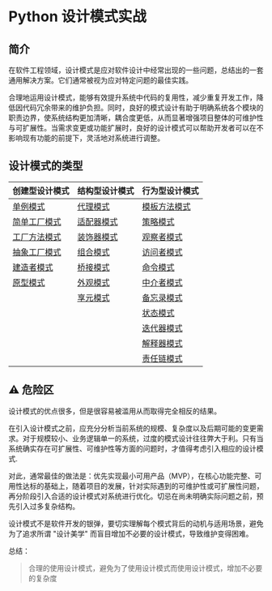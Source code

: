 # Python 设计模式实战

## 简介

在软件工程领域，设计模式是应对软件设计中经常出现的一些问题，总结出的一套通用解决方案。它们通常被视为应对特定问题的最佳实践。

合理地运用设计模式，能够有效提升系统中代码的复用性，减少重复开发工作，降低因代码冗余带来的维护负担。同时，良好的模式设计有助于明确系统各个模块的职责边界，使系统结构更加清晰，耦合度更低，从而显著增强项目整体的可维护性与可扩展性。当需求变更或功能扩展时，良好的设计模式可以帮助开发者可以在不影响现有功能的前提下，灵活地对系统进行调整。


## 设计模式的类型

| **创建型设计模式**                                   | **结构型设计模式**                          | **行为型设计模式**                                        |
| ---------------------------------------------------- | ------------------------------------------- | --------------------------------------------------------- |
| [单例模式](examples/creational/singleton)            | [代理模式](examples/structural/proxy)       | [模板方法模式](examples/behavioral/template_method)       |
| [简单工厂模式](examples/creational/sample_factory)   | [适配器模式](examples/structural/adapter)   | [策略模式](examples/behavioral/strategy)                  |
| [工厂方法模式](examples/creational/factory)          | [装饰器模式](examples/structural/decorator) | [观察者模式](examples/behavioral/observers)               |
| [抽象工厂模式](examples/creational/abstract_factory) | [组合模式](examples/structural/composite)   | [访问者模式](examples/behavioral/visitor)                 |
| [建造者模式](examples/creational/builder)            | [桥接模式](examples/structural/bridge)      | [命令模式](examples/behavioral/command)                   |
| [原型模式](examples/creational/prototype)            | [外观模式](examples/structural/facade)      | [中介者模式](examples/behavioral/mediator)                |
|                                                      | [享元模式](examples/structural/flyweight)   | [备忘录模式](examples/behavioral/memento)                 |
|                                                      |                                             | [状态模式](examples/behavioral/state)                     |
|                                                      |                                             | [迭代器模式](examples/behavioral/iterator)                |
|                                                      |                                             | [解释器模式](examples/behavioral/interpreter)             |
|                                                      |                                             | [责任链模式](examples/behavioral/chain_of_responsibility) |

## ⚠️ 危险区


设计模式的优点很多，但是很容易被滥用从而取得完全相反的结果。

在引入设计模式之前，应充分分析当前系统的规模、复杂度以及后期可能的变更需求。对于规模较小、业务逻辑单一的系统，过度的模式设计往往弊大于利。只有当系统确实存在可扩展性、可维护性等方面的问题时，才值得考虑引入相应的设计模式.

对此，通常最佳的做法是：优先实现最小可用产品（MVP），在核心功能完整、可用性达标的基础上，随着项目的发展，针对实际遇到的可维护性或可扩展性问题，再分阶段引入合适的设计模式对系统进行优化。切忌在尚未明确实际问题之前，预先引入过多复杂结构。

设计模式不是软件开发的银弹，要切实理解每个模式背后的动机与适用场景，避免为了追求所谓 "设计美学" 而盲目增加不必要的设计模式，导致维护变得困难。

总结：

> 合理的使用设计模式，避免为了使用设计模式而使用设计模式，增加不必要的复杂度
